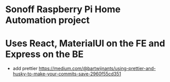 # Sonoff Raspberry Pi Home Automation project
# Uses React, MaterialUI on the FE and Express on the BE

* add prettier https://medium.com/@bartwijnants/using-prettier-and-husky-to-make-your-commits-save-2960f55cd351
